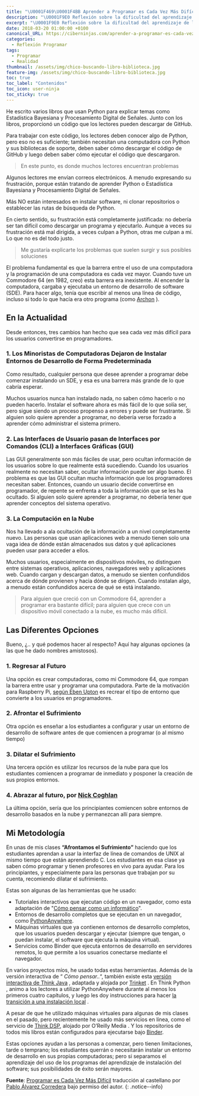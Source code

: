 ```yaml
---
title: "\U0001F469‍\U0001F4BB Aprender a Programar es Cada Vez Más Difícil"
description: "\U0001F9E0 Reflexión sobre la dificultad del aprendizaje de la programación en la era actual de los servicios en red y la nube, por Allen Downey"
excerpt: "\U0001F9E0 Reflexión sobre la dificultad del aprendizaje de la programación en la era actual de los servicios en red y la nube, por Allen Downey"
date: 2018-03-20 01:00:00 +0100
canonical_URL: https://ciberninjas.com/aprender-a-programar-es-cada-vez-m%C3%A1s-dif%C3%ADcil/
categories:
  - Reflexión Programar
tags:
  - Programar
  - Realidad
thumbnail: /assets/img/chico-buscando-libro-biblioteca.jpg
feature-img: /assets/img/chico-buscando-libro-biblioteca.jpg
toc: true
toc_label: "Contenidos"
toc_icon: user-ninja
toc_sticky: true
---
```


He escrito varios libros que usan Python para explicar temas como Estad&iacute;stica Bayesiana y Procesamiento Digital de Se&ntilde;ales. Junto con los libros, proporcion&oacute; un c&oacute;digo que los lectores pueden descargar de GitHub.

Para trabajar con este c&oacute;digo, los lectores deben conocer algo de Python, pero eso no es suficiente; tambi&eacute;n necesitan una computadora con Python y sus bibliotecas de soporte, deben saber c&oacute;mo descargar el c&oacute;digo de GitHub y luego deben saber c&oacute;mo ejecutar el c&oacute;digo que descargaron.

> En este punto, es donde muchos lectores encuentran problemas

Algunos lectores me env&iacute;an correos electr&oacute;nicos. A menudo expresando su frustraci&oacute;n, porque est&aacute;n tratando de aprender Python o Estad&iacute;stica Bayesiana y Procesamiento Digital de Se&ntilde;ales.

M&aacute;s NO est&aacute;n interesados en instalar software, ni clonar repositorios o establecer las rutas de b&uacute;squeda de Python.

En cierto sentido, su frustraci&oacute;n est&aacute; completamente justificada: no deber&iacute;a ser tan dif&iacute;cil como descargar un programa y ejecutarlo. Aunque a veces su frustraci&oacute;n est&aacute; mal dirigida, a veces culpan a Python, otras me culpan a m&iacute;. Lo que no es del todo justo.

> Me gustar&iacute;a explicarte los problemas que suelen surgir y sus posibles soluciones

El problema fundamental es que la barrera entre el uso de una computadora y la programaci&oacute;n de una computadora es cada vez mayor. Cuando tuve un Commodore 64 (en 1982, creo) esta barrera era inexistente. Al encender la computadora, cargaba y ejecutaba un entorno de desarrollo de software (SDE). Para hacer algo, ten&iacute;a que escribir al menos una l&iacute;nea de c&oacute;digo, incluso si todo lo que hac&iacute;a era otro programa (como [Archon](https://es.wikipedia.org/wiki/Archon:_The_Light_and_the_Dark) ).

## En la Actualidad

Desde entonces, tres cambios han hecho que sea cada vez m&aacute;s dif&iacute;cil para los usuarios convertirse en programadores.

### 1\. Los Minoristas de Computadoras Dejaron de Instalar Entornos de Desarrollo de Forma Predeterminada

Como resultado, cualquier persona que desee aprender a programar debe comenzar instalando un SDE, y esa es una barrera m&aacute;s grande de lo que cabr&iacute;a esperar.

Muchos usuarios nunca han instalado nada, no saben c&oacute;mo hacerlo o no pueden hacerlo. Instalar el software ahora es m&aacute;s f&aacute;cil de lo que sol&iacute;a ser, pero sigue siendo un proceso propenso a errores y puede ser frustrante. Si alguien solo quiere aprender a programar, no deber&iacute;a verse forzado a aprender c&oacute;mo administrar el sistema primero.

### 2\. Las Interfaces de Usuario pasan de Interfaces por Comandos (CLI) a Interfaces Gr&aacute;ficas (GUI)

Las GUI generalmente son m&aacute;s f&aacute;ciles de usar, pero ocultan informaci&oacute;n de los usuarios sobre lo que realmente est&aacute; sucediendo. Cuando los usuarios realmente no necesitan saber, ocultar informaci&oacute;n puede ser algo bueno. El problema es que las GUI ocultan mucha informaci&oacute;n que los programadores necesitan saber. Entonces, cuando un usuario decide convertirse en programador, de repente se enfrenta a toda la informaci&oacute;n que se les ha ocultado. Si alguien solo quiere aprender a programar, no deber&iacute;a tener que aprender conceptos del sistema operativo.

### 3\. La Computaci&oacute;n en la Nube

Nos ha llevado a ala ocultaci&oacute;n de la informaci&oacute;n a un nivel completamente nuevo. Las personas que usan aplicaciones web a menudo tienen solo una vaga idea de d&oacute;nde est&aacute;n almacenados sus datos y qu&eacute; aplicaciones pueden usar para acceder a ellos.

Muchos usuarios, especialmente en dispositivos m&oacute;viles, no distinguen entre sistemas operativos, aplicaciones, navegadores web y aplicaciones web. Cuando cargan y descargan datos, a menudo se sienten confundidos acerca de d&oacute;nde provienen y hacia d&oacute;nde se dirigen. Cuando instalan algo, a menudo est&aacute;n confundidos acerca de qu&eacute; se est&aacute; instalando.

> Para alguien que creci&oacute; con un Commodore 64, aprender a programar era bastante dif&iacute;cil; para alguien que crece con un dispositivo m&oacute;vil conectado a la nube, es mucho m&aacute;s dif&iacute;cil.

## Las Diferentes Opciones

Bueno, &iquest;.. y qu&eacute; podemos hacer al respecto? Aqu&iacute; hay algunas opciones (a las que he dado nombres amistosos).

### 1\. Regresar al Futuro

Una opci&oacute;n es crear computadoras, como mi Commodore 64, que rompan la barrera entre usar y programar una computadora. Parte de la motivaci&oacute;n para Raspberry Pi, [seg&uacute;n Eben Upton](https://www.youtube.com/watch?v=6xFzVuxldqs) es recrear el tipo de entorno que convierte a los usuarios en programadores.

### 2\. Afrontar el Sufrimiento

Otra opci&oacute;n es ense&ntilde;ar a los estudiantes a configurar y usar un entorno de desarrollo de software antes de que comiencen a programar (o al mismo tiempo)

### 3\. Dilatar el Sufrimiento

Una tercera opci&oacute;n es utilizar los recursos de la nube para que los estudiantes comiencen a programar de inmediato y posponer la creaci&oacute;n de sus propios entornos.

### 4\. Abrazar al futuro, por [Nick Coghlan](https://twitter.com/ncoghlan_dev)

La &uacute;ltima opci&oacute;n, ser&iacute;a que los principiantes comiencen sobre entornos de desarrollo basados ​​en la nube y permanezcan all&iacute; para siempre.

## Mi Metodolog&iacute;a

En unas de mis clases __**“Afrontamos el Sufrimiento”**__ haciendo que los estudiantes aprendan a usar la interfaz de l&iacute;nea de comandos de UNIX al mismo tiempo que est&aacute;n aprendiendo C. Los estudiantes en esa clase ya saben c&oacute;mo programar y tienen profesores en vivo para ayudar. Para los principiantes, y especialmente para las personas que trabajan por su cuenta, recomiendo dilatar el sufrimiento.

Estas son algunas de las herramientas que he usado:

* Tutoriales interactivos que ejecutan c&oacute;digo en un navegador, como esta adaptaci&oacute;n de "[C&oacute;mo pensar como un inform&aacute;tico](http://interactivepython.org/runestone/static/thinkcspy/index.html)".
* Entornos de desarrollo completos que se ejecutan en un navegador, como [PythonAnywhere](https://www.pythonanywhere.com).
* M&aacute;quinas virtuales que ya contienen entornos de desarrollo completos, que los usuarios pueden descargar y ejecutar (siempre que tengan, o puedan instalar, el software que ejecuta la m&aacute;quina virtual).
* Servicios como Binder que ejecuta entornos de desarrollo en servidores remotos, lo que permite a los usuarios conectarse mediante el navegador.

En varios proyectos m&iacute;os, he usado todas estas herramientas. Adem&aacute;s de la versi&oacute;n interactiva de “ *C&oacute;mo pensar..*“, tambi&eacute;n existe esta [versi&oacute;n interactiva de Think Java](https://books.trinket.io/thinkjava)&nbsp;, adaptada y alojada por [Trinket](https://trinket.io)&nbsp;. En Think Python , animo a los lectores a utilizar PythonAnywhere durante al menos los primeros cuatro cap&iacute;tulos, y luego les doy instrucciones para hacer [la transici&oacute;n a una instalaci&oacute;n local](http://www.allendowney.com/wp/books/think-python-2e)&nbsp;.

A pesar de que he utilizado m&aacute;quinas virtuales para algunas de mis clases en el pasado, pero recientemente he usado m&aacute;s servicios en l&iacute;nea, como el servicio de [Think DSP](http://greenteapress.com/wp/think-dsp), alojado por O’Reilly Media . Y los repositorios de todos mis libros est&aacute;n configurados para ejecutarse bajo [Binder](https://mybinder.readthedocs.io/en/latest).

Estas opciones ayudan a las personas a comenzar, pero tienen limitaciones, tarde o temprano; los estudiantes querr&aacute;n o necesitar&aacute;n instalar un entorno de desarrollo en sus propias computadoras; pero si separamos el aprendizaje del uso de los programas del aprendizaje de instalaci&oacute;n del software; sus posibilidades de &eacute;xito ser&aacute;n mayores.

**Fuente**\: [Programar es Cada Vez M&aacute;s Dif&iacute;cil](http://allendowney.blogspot.com.es/2018/02/learning-to-program-is-getting-harder.html "Aprender a Programar es Cada Vez Más Difícil por Allen Downey") traducci&oacute;n al castellano por [Pablo &Aacute;lvarez Corredera](https://kutt.it/ciberninjast) bajo permiso del autor.
{: .notice--info}